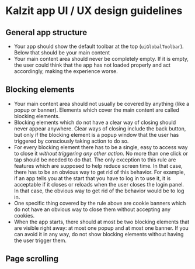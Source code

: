 # Kalzit app UI / UX design guidelines

## General app structure
* Your app should show the default toolbar at the top (`uiGlobalToolbar`). Below that should be your main content
* Your main content area should never be completely empty. If it is empty, the user could think that the app has not loaded properly and act accordingly, making the experience worse.

## Blocking elements
* Your main content area should not usually be covered by anything (like a popup or banner). Elements which cover the main content are called blocking elements.
* Blocking elements which do not have a clear way of closing should never appear anywhere. Clear ways of closing include the back button, but only if the blocking element is a popup window that the user has triggered by consciously taking action to do so.
* For every blocking element there has to be a single, easy to access way to close it *without triggering any other action*. No more than one click or tap should be needed to do that. The only exception to this rule are features which are supposed to help reduce screen time. In that case, there has to be an obvious way to get rid of this behavior. For example, if an app tells you at the start that you have to log in to use it, it is acceptable if it closes or reloads when the user closes the login panel. In that case, the obvious way to get rid of the behavior would be to log in.
* One specific thing covered by the rule above are cookie banners which do not have an obvious way to close them without accepting any cookies.
* When the app starts, there should at most be two blocking elements that are visible right away: at most one popup and at most one banner. If you can avoid it in any way, do not show blocking elements without having the user trigger them.

## Page scrolling